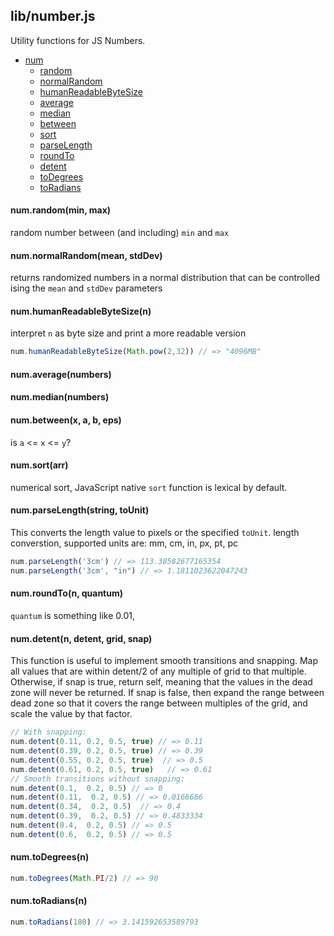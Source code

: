 ## lib/number.js

Utility functions for JS Numbers.


- [num](#num)
  - [random](#num-random)
  - [normalRandom](#num-normalRandom)
  - [humanReadableByteSize](#num-humanReadableByteSize)
  - [average](#num-average)
  - [median](#num-median)
  - [between](#num-between)
  - [sort](#num-sort)
  - [parseLength](#num-parseLength)
  - [roundTo](#num-roundTo)
  - [detent](#num-detent)
  - [toDegrees](#num-toDegrees)
  - [toRadians](#num-toRadians)

#### <a name="num-random"></a>num.random(min, max)

 random number between (and including) `min` and `max`

#### <a name="num-normalRandom"></a>num.normalRandom(mean, stdDev)

 returns randomized numbers in a normal distribution that can be
 controlled ising the `mean` and `stdDev` parameters

#### <a name="num-humanReadableByteSize"></a>num.humanReadableByteSize(n)

 interpret `n` as byte size and print a more readable version
 

```js
num.humanReadableByteSize(Math.pow(2,32)) // => "4096MB"
```

#### <a name="num-average"></a>num.average(numbers)



#### <a name="num-median"></a>num.median(numbers)



#### <a name="num-between"></a>num.between(x, a, b, eps)

 is `a` <= `x` <= `y`?

#### <a name="num-sort"></a>num.sort(arr)

 numerical sort, JavaScript native `sort` function is lexical by default.

#### <a name="num-parseLength"></a>num.parseLength(string, toUnit)

 This converts the length value to pixels or the specified `toUnit`.
 length converstion, supported units are: mm, cm, in, px, pt, pc
 

```js
num.parseLength('3cm') // => 113.38582677165354
num.parseLength('3cm', "in") // => 1.1811023622047243
```

#### <a name="num-roundTo"></a>num.roundTo(n, quantum)

 `quantum` is something like 0.01,

#### <a name="num-detent"></a>num.detent(n, detent, grid, snap)

 This function is useful to implement smooth transitions and snapping.
 Map all values that are within detent/2 of any multiple of grid to
 that multiple. Otherwise, if snap is true, return self, meaning that
 the values in the dead zone will never be returned. If snap is
 false, then expand the range between dead zone so that it covers the
 range between multiples of the grid, and scale the value by that
 factor.
 

```js
// With snapping:
num.detent(0.11, 0.2, 0.5, true) // => 0.11
num.detent(0.39, 0.2, 0.5, true) // => 0.39
num.detent(0.55, 0.2, 0.5, true)  // => 0.5
num.detent(0.61, 0.2, 0.5, true)   // => 0.61
// Smooth transitions without snapping:
num.detent(0.1,  0.2, 0.5) // => 0
num.detent(0.11,  0.2, 0.5) // => 0.0166666
num.detent(0.34,  0.2, 0.5)  // => 0.4
num.detent(0.39,  0.2, 0.5) // => 0.4833334
num.detent(0.4,  0.2, 0.5) // => 0.5
num.detent(0.6,  0.2, 0.5) // => 0.5
```

#### <a name="num-toDegrees"></a>num.toDegrees(n)

 

```js
num.toDegrees(Math.PI/2) // => 90
```

#### <a name="num-toRadians"></a>num.toRadians(n)

 

```js
num.toRadians(180) // => 3.141592653589793
```